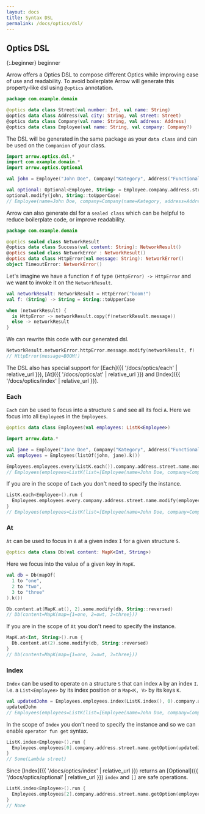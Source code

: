```yaml
---
layout: docs
title: Syntax DSL
permalink: /docs/optics/dsl/
---
```


## Optics DSL

{:.beginner}
beginner

Arrow offers a Optics DSL to compose different Optics while improving ease of use and readability.
To avoid boilerplate Arrow will generate this property-like dsl using `@optics` annotation.

```kotlin
package com.example.domain

@optics data class Street(val number: Int, val name: String)
@optics data class Address(val city: String, val street: Street)
@optics data class Company(val name: String, val address: Address)
@optics data class Employee(val name: String, val company: Company?)
```

The DSL will be generated in the same package as your `data class` and can be used on the `Companion` of your class.

```kotlin
import arrow.optics.dsl.*
import com.example.domain.*
import arrow.optics.Optional

val john = Employee("John Doe", Company("Kategory", Address("Functional city", Street(42, "lambda street"))))

val optional: Optional<Employee, String> = Employee.company.address.street.name
optional.modify(john, String::toUpperCase)
// Employee(name=John Doe, company=Company(name=Kategory, address=Address(city=Functional city, street=Street(number=42, name=LAMBDA STREET))))
```

Arrow can also generate dsl for a `sealed class` which can be helpful to reduce boilerplate code, or improve readability.

```kotlin
package com.example.domain

@optics sealed class NetworkResult
@optics data class Success(val content: String): NetworkResult()
@optics sealed class NetworkError : NetworkResult()
@optics data class HttpError(val message: String): NetworkError()
object TimeoutError: NetworkError()
```

Let's imagine we have a function `f` of type `(HttpError) -> HttpError` and we want to invoke it on the `NetworkResult`.

```kotlin
val networkResult: NetworkResult = HttpError("boom!")
val f: (String) -> String = String::toUpperCase

when (networkResult) {
  is HttpError -> networkResult.copy(f(networkResult.message))
  else -> networkResult
}
```

We can rewrite this code with our generated dsl.

```kotlin
NetworkResult.networkError.httpError.message.modify(networkResult, f)
// HttpError(message=BOOM!)
```

The DSL also has special support for [Each]({{ '/docs/optics/each' | relative_url }}), [At]({{ '/docs/optics/at' | relative_url }}) and [Index]({{ '/docs/optics/index' | relative_url }}).

### Each

`Each` can be used to focus into a structure `S` and see all its foci `A`. Here we focus into all `Employee`s in the `Employees`.

```kotlin
@optics data class Employees(val employees: ListK<Employee>)
```

```kotlin
import arrow.data.*

val jane = Employee("Jane Doe", Company("Kategory", Address("Functional city", Street(42, "lambda street"))))
val employees = Employees(listOf(john, jane).k())

Employees.employees.every(ListK.each()).company.address.street.name.modify(employees, String::capitalize)
// Employees(employees=ListK(list=[Employee(name=John Doe, company=Company(name=Kategory, address=Address(city=Functional city, street=Street(number=42, name=Lambda street)))), Employee(name=Jane Doe, company=Company(name=Kategory, address=Address(city=Functional city, street=Street(number=42, name=Lambda street))))]))
```

If you are in the scope of `Each` you don't need to specify the instance.

```kotlin
ListK.each<Employee>().run {
  Employees.employees.every.company.address.street.name.modify(employees, String::capitalize)
}
// Employees(employees=ListK(list=[Employee(name=John Doe, company=Company(name=Kategory, address=Address(city=Functional city, street=Street(number=42, name=Lambda street)))), Employee(name=Jane Doe, company=Company(name=Kategory, address=Address(city=Functional city, street=Street(number=42, name=Lambda street))))]))
```

### At

`At` can be used to focus in `A` at a given index `I` for a given structure `S`.

```kotlin
@optics data class Db(val content: MapK<Int, String>)
```

Here we focus into the value of a given key in `MapK`.

```kotlin
val db = Db(mapOf(
  1 to "one",
  2 to "two",
  3 to "three"
).k())

Db.content.at(MapK.at(), 2).some.modify(db, String::reversed)
// Db(content=MapK(map={1=one, 2=owt, 3=three}))
```

If you are in the scope of `At` you don't need to specify the instance.

```kotlin
MapK.at<Int, String>().run {
  Db.content.at(2).some.modify(db, String::reversed)
}
// Db(content=MapK(map={1=one, 2=owt, 3=three}))
```

### Index

`Index` can be used to operate on a structure `S` that can index `A` by an index `I`.
i.e. a `List<Employee>` by its index position or a `Map<K, V>` by its keys `K`.


```kotlin
val updatedJohn = Employees.employees.index(ListK.index(), 0).company.address.street.name.modify(employees, String::capitalize)
updatedJohn
// Employees(employees=ListK(list=[Employee(name=John Doe, company=Company(name=Kategory, address=Address(city=Functional city, street=Street(number=42, name=Lambda street)))), Employee(name=Jane Doe, company=Company(name=Kategory, address=Address(city=Functional city, street=Street(number=42, name=lambda street))))]))
```

In the scope of `Index` you don't need to specify the instance and so we can enable `operator fun get` syntax.

```kotlin
ListK.index<Employee>().run {
  Employees.employees[0].company.address.street.name.getOption(updatedJohn)
}
// Some(Lambda street)
```

Since [Index]({{ '/docs/optics/index' | relative_url }}) returns an [Optional]({{ '/docs/optics/optional' | relative_url }}) `index` and `[]` are safe operations.

```kotlin
ListK.index<Employee>().run {
  Employees.employees[2].company.address.street.name.getOption(employees)
}
// None
```

